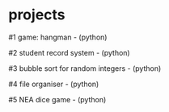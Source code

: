 # projects

#1 game: hangman - (python)

#2 student record system - (python)

#3 bubble sort for random integers - (python)

#4 file organiser - (python)

#5 NEA dice game - (python)
